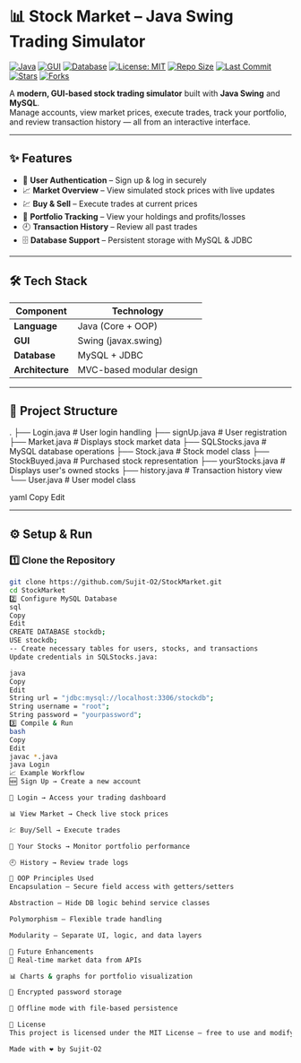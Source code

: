 # 📊 Stock Market – Java Swing Trading Simulator

[![Java](https://img.shields.io/badge/Java-17%2B-orange?style=flat-square&logo=java)](https://www.oracle.com/java/)
[![GUI](https://img.shields.io/badge/GUI-Swing-blue?style=flat-square)](https://docs.oracle.com/javase/tutorial/uiswing/)
[![Database](https://img.shields.io/badge/Database-MySQL-green?style=flat-square&logo=mysql)](https://www.mysql.com/)
[![License: MIT](https://img.shields.io/github/license/Sujit-O2/StockMarket?style=flat-square)](LICENSE)
[![Repo Size](https://img.shields.io/github/repo-size/Sujit-O2/StockMarket?style=flat-square)](https://github.com/Sujit-O2/StockMarket)
[![Last Commit](https://img.shields.io/github/last-commit/Sujit-O2/StockMarket?style=flat-square)](https://github.com/Sujit-O2/StockMarket/commits/main)
[![Stars](https://img.shields.io/github/stars/Sujit-O2/StockMarket?style=flat-square)](https://github.com/Sujit-O2/StockMarket/stargazers)
[![Forks](https://img.shields.io/github/forks/Sujit-O2/StockMarket?style=flat-square)](https://github.com/Sujit-O2/StockMarket/network/members)

A **modern, GUI-based stock trading simulator** built with **Java Swing** and **MySQL**.  
Manage accounts, view market prices, execute trades, track your portfolio, and review transaction history — all from an interactive interface.

---

## ✨ Features

- 🔐 **User Authentication** – Sign up & log in securely  
- 📈 **Market Overview** – View simulated stock prices with live updates  
- 💹 **Buy & Sell** – Execute trades at current prices  
- 📂 **Portfolio Tracking** – View your holdings and profits/losses  
- 🕘 **Transaction History** – Review all past trades  
- 🗄 **Database Support** – Persistent storage with MySQL & JDBC  

---

## 🛠 Tech Stack

| Component     | Technology |
|---------------|------------|
| **Language**  | Java (Core + OOP) |
| **GUI**       | Swing (javax.swing) |
| **Database**  | MySQL + JDBC |
| **Architecture** | MVC-based modular design |

---

## 📂 Project Structure

.
├── Login.java # User login handling
├── signUp.java # User registration
├── Market.java # Displays stock market data
├── SQLStocks.java # MySQL database operations
├── Stock.java # Stock model class
├── StockBuyed.java # Purchased stock representation
├── yourStocks.java # Displays user's owned stocks
├── history.java # Transaction history view
└── User.java # User model class

yaml
Copy
Edit

---

## ⚙️ Setup & Run

### 1️⃣ Clone the Repository
```bash
git clone https://github.com/Sujit-O2/StockMarket.git
cd StockMarket
2️⃣ Configure MySQL Database
sql
Copy
Edit
CREATE DATABASE stockdb;
USE stockdb;
-- Create necessary tables for users, stocks, and transactions
Update credentials in SQLStocks.java:

java
Copy
Edit
String url = "jdbc:mysql://localhost:3306/stockdb";
String username = "root";
String password = "yourpassword";
3️⃣ Compile & Run
bash
Copy
Edit
javac *.java
java Login
📈 Example Workflow
🆕 Sign Up → Create a new account

🔑 Login → Access your trading dashboard

📊 View Market → Check live stock prices

💹 Buy/Sell → Execute trades

📂 Your Stocks → Monitor portfolio performance

🕘 History → Review trade logs

🧠 OOP Principles Used
Encapsulation – Secure field access with getters/setters

Abstraction – Hide DB logic behind service classes

Polymorphism – Flexible trade handling

Modularity – Separate UI, logic, and data layers

🚀 Future Enhancements
🔄 Real-time market data from APIs

📊 Charts & graphs for portfolio visualization

🔐 Encrypted password storage

💾 Offline mode with file-based persistence

📜 License
This project is licensed under the MIT License – free to use and modify.

Made with ❤️ by Sujit-O2
